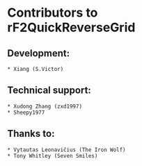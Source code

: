 # Contributors to rF2QuickReverseGrid


## Development:
    * Xiang (S.Victor)


## Technical support:
    * Xudong Zhang (zxd1997)
    * Sheepy1977


## Thanks to:
    * Vytautas Leonavičius (The Iron Wolf)
    * Tony Whitley (Seven Smiles)

